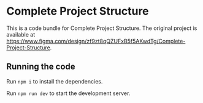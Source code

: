 
  # Complete Project Structure

  This is a code bundle for Complete Project Structure. The original project is available at https://www.figma.com/design/zf9zt8qQZUFxB5f5AKwdTg/Complete-Project-Structure.

  ## Running the code

  Run `npm i` to install the dependencies.

  Run `npm run dev` to start the development server.
  